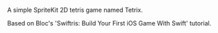 A simple SpriteKit 2D tetris game named Tetrix.

Based on Bloc's 'Swiftris: Build Your First iOS Game With Swift' tutorial.

